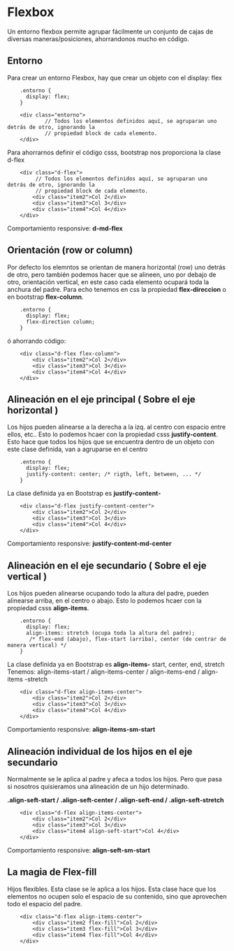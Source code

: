 # Flexbox

Un entorno flexbox permite agrupar fácilmente un conjunto de cajas de diversas maneras/posiciones, ahorrandonos mucho en código.

## Entorno

Para crear un entorno Flexbox, hay que crear un objeto con el display: flex

        .entorno {
          display: flex;
        }

        <div class="entorno">
                // Todos los elementos definidos aquí, se agruparan uno detrás de otro, ignorando la
                // propiedad block de cada elemento.
        </div>
           
Para ahorrarnos definir el código csss, bootstrap nos proporciona la clase d-flex

        <div class="d-flex">
             // Todos los elementos definidos aquí, se agruparan uno detrás de otro, ignorando la
             // propiedad block de cada elemento.
            <div class="item2">Col 2</div>
            <div class="item3">Col 3</div>
            <div class="item4">Col 4</div>
        </div>
        
Comportamiento responsive: **d-md-flex**

## Orientación (row or column)

Por defecto los elemntos se orientan de manera horizontal (row) uno detrás de otro, pero también podemos hacer que se alineen, uno por debajo de otro, orientación vertical, en este caso cada elemento ocupará toda la anchura del padre.
Para echo tenemos en css la propiedad **flex-direccion** o en bootstrap **flex-column**.

        .entorno {
          display: flex;
          flex-direction column;
        }
        
ó ahorrando código:

        <div class="d-flex flex-column">
            <div class="item2">Col 2</div>
            <div class="item3">Col 3</div>
            <div class="item4">Col 4</div>
        </div>

## Alineación en el eje principal ( Sobre el eje horizontal )

Los hijos pueden alinearse a la derecha a la izq. al centro con espacio entre ellos, etc..
Esto lo podemos hcaer con la propiedad csss **justify-content**.
Esto hace que todos los hijos que se encuentra dentro de un objeto con este clase definida,
van a agruparse en el centro

        .entorno {
          display: flex;
          justify-content: center; /* rigth, left, between, ... */
        }
        
La clase definida ya en Bootstrap es **justify-content-**

        <div class="d-flex justify-content-center">
            <div class="item2">Col 2</div>
            <div class="item3">Col 3</div>
            <div class="item4">Col 4</div>
        </div>
        
Comportamiento responsive: **justify-content-md-center**

## Alineación en el eje secundario ( Sobre el eje vertical )

Los hijos pueden alinearse ocupando todo la altura del padre, pueden alinearse arriba, en el centro o abajo.
Esto lo podemos hcaer con la propiedad csss **align-items**.

        .entorno {
          display: flex;
          align-items: stretch (ocupa toda la altura del padre); 
           /* flex-end (abajo), flex-start (arriba), center (de centrar de manera vertical) */
        }
        
La clase definida ya en Bootstrap es **align-items-** start, center, end, stretch
Tenemos: align-items-start / align-items-center / align-items-end  / align-items -stretch

        <div class="d-flex align-items-center"> 
            <div class="item2">Col 2</div>
            <div class="item3">Col 3</div>
            <div class="item4">Col 4</div>
        </div>
        
Comportamiento responsive: **align-items-sm-start**

## Alineación individual de los hijos en el eje secundario

Normalmente se le aplica al padre y afeca a todos los hijos.
Pero que pasa si nosotros quisieramos una alineación de un hijo determinado.

**.align-seft-start / .align-seft-center / .align-seft-end / .align-seft-stretch**


        <div class="d-flex align-items-center"> 
            <div class="item2">Col 2</div>
            <div class="item3">Col 3</div>
            <div class="item4 align-seft-start">Col 4</div>
        </div>
        
Comportamiento responsive: **align-seft-sm-start**

## La magia de Flex-fill

Hijos flexibles. Esta clase se le aplica a los hijos.
Esta clase hace que los elementos no ocupen solo el espacio de su contenido, sino que aprovechen todo el espacio 
del padre.

        <div class="d-flex align-items-center"> 
            <div class="item2 flex-fill">Col 2</div>
            <div class="item3 flex-fill">Col 3</div>
            <div class="item4 flex-fill">Col 4</div>
        </div>
